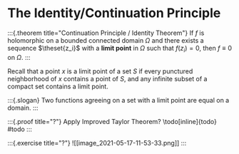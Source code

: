 # The Identity/Continuation Principle

:::{.theorem title="Continuation Principle / Identity Theorem"}
If $f$ is holomorphic on a bounded connected domain $\Omega$ and there exists a sequence $\theset{z_i}$ with a **limit point** in $\Omega$ such that $f(z_i) = 0$, then $f\equiv 0$ on $\Omega$.
:::

Recall that a point $x$ is a limit point of a set $S$ if every punctured neighborhood of $x$ contains a point of $S$, and any infinite subset of a compact set contains a limit point.

:::{.slogan}
Two functions agreeing on a set with a limit point are equal on a domain.
:::

:::{.proof title="?"}
Apply Improved Taylor Theorem?
\todo[inline]{todo}    #todo
:::

:::{.exercise title="?"}
![[image_2021-05-17-11-53-33.png]]
:::